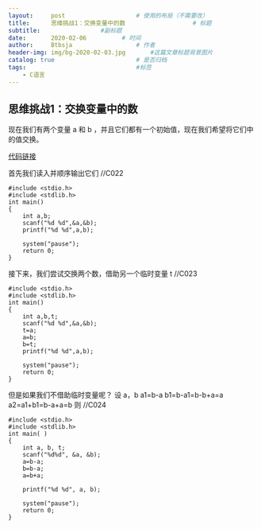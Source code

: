 ```yaml
---
layout:     post   				    # 使用的布局（不需要改）
title:      思维挑战1：交换变量中的数				    # 标题 
subtitle:                 #副标题
date:       2020-02-06			# 时间
author:     Btbsja					# 作者
header-img: img/bg-2020-02-03.jpg	    #这篇文章标题背景图片
catalog: true 						# 是否归档
tags:								#标签
    - C语言
---
```

思维挑战1：交换变量中的数
------------------------

现在我们有两个变量 a 和 b ，并且它们都有一个初始值，现在我们希望将它们中的值交换。

[代码链接](https://download.csdn.net/download/Btbsja/12155093)

首先我们读入并顺序输出它们  //C022

    #include <stdio.h>
    #include <stdlib.h>
    int main()
    {
        int a,b;
        scanf("%d %d",&a,&b);
        printf("%d %d",a,b);
    
        system("pause");
        return 0;
    }

接下来，我们尝试交换两个数，借助另一个临时变量 t    //C023

    #include <stdio.h>
    #include <stdlib.h>
    int main()
    {
        int a,b,t;
        scanf("%d %d",&a,&b);
        t=a;
        a=b;
        b=t;
        printf("%d %d",a,b);
        
        system("pause");
        return 0;
    }

但是如果我们不借助临时变量呢？
设 a，b
a1=b-a
b1=b-a1=b-b+a=a
a2=a1+b1=b-a+a=b
则  //C024
    
    #include <stdio.h>
    #include <stdlib.h>
    int main( )
    {
        int a, b, t;
        scanf("%d%d", &a, &b);
        a=b-a;
        b=b-a;
        a=b+a;
        
        printf("%d %d", a, b);
        
        system("pause");
        return 0;
    }